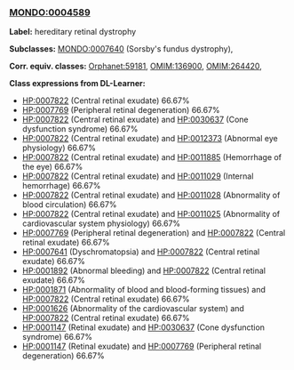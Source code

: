 
### [MONDO:0004589](http://purl.obolibrary.org/obo/MONDO_0004589)
**Label:** hereditary retinal dystrophy

**Subclasses:** [MONDO:0007640](http://purl.obolibrary.org/obo/MONDO_0007640) (Sorsby's fundus dystrophy), 

**Corr. equiv. classes:** [Orphanet:59181](http://www.orpha.net/ORDO/Orphanet_59181), [OMIM:136900](http://purl.obolibrary.org/obo/OMIM_136900), [OMIM:264420](http://purl.obolibrary.org/obo/OMIM_264420), 

**Class expressions from DL-Learner:**

- [HP:0007822](http://purl.obolibrary.org/obo/HP_0007822) (Central retinal exudate) 66.67%
- [HP:0007769](http://purl.obolibrary.org/obo/HP_0007769) (Peripheral retinal degeneration) 66.67%
- [HP:0007822](http://purl.obolibrary.org/obo/HP_0007822) (Central retinal exudate) and [HP:0030637](http://purl.obolibrary.org/obo/HP_0030637) (Cone dysfunction syndrome) 66.67%
- [HP:0007822](http://purl.obolibrary.org/obo/HP_0007822) (Central retinal exudate) and [HP:0012373](http://purl.obolibrary.org/obo/HP_0012373) (Abnormal eye physiology) 66.67%
- [HP:0007822](http://purl.obolibrary.org/obo/HP_0007822) (Central retinal exudate) and [HP:0011885](http://purl.obolibrary.org/obo/HP_0011885) (Hemorrhage of the eye) 66.67%
- [HP:0007822](http://purl.obolibrary.org/obo/HP_0007822) (Central retinal exudate) and [HP:0011029](http://purl.obolibrary.org/obo/HP_0011029) (Internal hemorrhage) 66.67%
- [HP:0007822](http://purl.obolibrary.org/obo/HP_0007822) (Central retinal exudate) and [HP:0011028](http://purl.obolibrary.org/obo/HP_0011028) (Abnormality of blood circulation) 66.67%
- [HP:0007822](http://purl.obolibrary.org/obo/HP_0007822) (Central retinal exudate) and [HP:0011025](http://purl.obolibrary.org/obo/HP_0011025) (Abnormality of cardiovascular system physiology) 66.67%
- [HP:0007769](http://purl.obolibrary.org/obo/HP_0007769) (Peripheral retinal degeneration) and [HP:0007822](http://purl.obolibrary.org/obo/HP_0007822) (Central retinal exudate) 66.67%
- [HP:0007641](http://purl.obolibrary.org/obo/HP_0007641) (Dyschromatopsia) and [HP:0007822](http://purl.obolibrary.org/obo/HP_0007822) (Central retinal exudate) 66.67%
- [HP:0001892](http://purl.obolibrary.org/obo/HP_0001892) (Abnormal bleeding) and [HP:0007822](http://purl.obolibrary.org/obo/HP_0007822) (Central retinal exudate) 66.67%
- [HP:0001871](http://purl.obolibrary.org/obo/HP_0001871) (Abnormality of blood and blood-forming tissues) and [HP:0007822](http://purl.obolibrary.org/obo/HP_0007822) (Central retinal exudate) 66.67%
- [HP:0001626](http://purl.obolibrary.org/obo/HP_0001626) (Abnormality of the cardiovascular system) and [HP:0007822](http://purl.obolibrary.org/obo/HP_0007822) (Central retinal exudate) 66.67%
- [HP:0001147](http://purl.obolibrary.org/obo/HP_0001147) (Retinal exudate) and [HP:0030637](http://purl.obolibrary.org/obo/HP_0030637) (Cone dysfunction syndrome) 66.67%
- [HP:0001147](http://purl.obolibrary.org/obo/HP_0001147) (Retinal exudate) and [HP:0007769](http://purl.obolibrary.org/obo/HP_0007769) (Peripheral retinal degeneration) 66.67%


